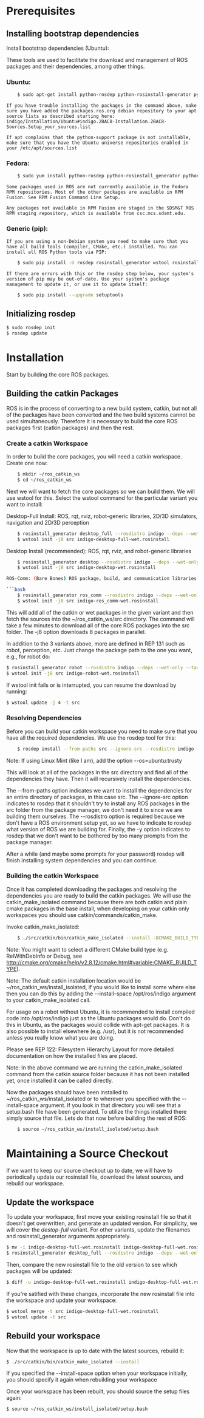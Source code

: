 # Prerequisites

## Installing bootstrap dependencies

Install bootstrap dependencies (Ubuntu):

These tools are used to facilitate the download and management of ROS packages and their dependencies, among other things.

### Ubuntu:

```bash
    $ sudo apt-get install python-rosdep python-rosinstall-generator python-wstool python-rosinstall build-essential
```
    If you have trouble installing the packages in the command above, make sure you have added the packages.ros.org debian repository to your apt source lists as described starting here: indigo/Installation/Ubuntu#indigo.2BAC8-Installation.2BAC8-Sources.Setup_your_sources.list

    If apt complains that the python-support package is not installable, make sure that you have the Ubuntu universe repositories enabled in your /etc/apt/sources.list

### Fedora:

```bash
    $ sudo yum install python-rosdep python-rosinstall_generator python-wstool python-rosinstall @buildsys-build
```

    Some packages used in ROS are not currently available in the Fedora RPM repositories. Most of the other packages are available in RPM Fusion. See RPM Fusion Command Line Setup.

    Any packages not available in RPM Fusion are staged in the SDSM&T ROS RPM staging repository, which is available from csc.mcs.sdsmt.edu.

### Generic (pip):

    If you are using a non-Debian system you need to make sure that you have all build tools (compiler, CMake, etc.) installed. You can install all ROS Python tools via PIP:

```bash
    $ sudo pip install -U rosdep rosinstall_generator wstool rosinstall
```

    If there are errors with this or the rosdep step below, your system's version of pip may be out-of-date. Use your system's package management to update it, or use it to update itself:

```bash
    $ sudo pip install --upgrade setuptools
```

## Initializing rosdep

```bash
$ sudo rosdep init
$ rosdep update
```

# Installation

Start by building the core ROS packages.

## Building the catkin Packages

ROS is in the process of converting to a new build system, catkin, but not all of the packages have been converted and the two build systems cannot be used simultaneously. Therefore it is necessary to build the core ROS packages first (catkin packages) and then the rest.

### Create a catkin Workspace

In order to build the core packages, you will need a catkin workspace. Create one now:

```bash
    $ mkdir ~/ros_catkin_ws
    $ cd ~/ros_catkin_ws
```

Next we will want to fetch the core packages so we can build them. We will use wstool for this. Select the wstool command for the particular variant you want to install:

Desktop-Full Install: ROS, rqt, rviz, robot-generic libraries, 2D/3D simulators, navigation and 2D/3D perception

```bash
    $ rosinstall_generator desktop_full --rosdistro indigo --deps --wet-only --tar > indigo-desktop-full-wet.rosinstall
    $ wstool init -j8 src indigo-desktop-full-wet.rosinstall
```

Desktop Install (recommended): ROS, rqt, rviz, and robot-generic libraries

```bash
    $ rosinstall_generator desktop --rosdistro indigo --deps --wet-only --tar > indigo-desktop-wet.rosinstall
    $ wstool init -j8 src indigo-desktop-wet.rosinstall

ROS-Comm: (Bare Bones) ROS package, build, and communication libraries. No GUI tools.

```bash
    $ rosinstall_generator ros_comm --rosdistro indigo --deps --wet-only --tar > indigo-ros_comm-wet.rosinstall
    $ wstool init -j8 src indigo-ros_comm-wet.rosinstall
```

This will add all of the catkin or wet packages in the given variant and then fetch the sources into the ~/ros_catkin_ws/src directory. The command will take a few minutes to download all of the core ROS packages into the src folder. The -j8 option downloads 8 packages in parallel.

In addition to the 3 variants above, more are defined in REP 131 such as robot, perception, etc. Just change the package path to the one you want, e.g., for robot do:

```bash
$ rosinstall_generator robot --rosdistro indigo --deps --wet-only --tar > indigo-robot-wet.rosinstall
$ wstool init -j8 src indigo-robot-wet.rosinstall
```

If wstool init fails or is interrupted, you can resume the download by running:

```bash
$ wstool update -j 4 -t src
```

### Resolving Dependencies

Before you can build your catkin workspace you need to make sure that you have all the required dependencies. We use the rosdep tool for this:

```bash
    $ rosdep install --from-paths src --ignore-src --rosdistro indigo -y
```

Note: If using Linux Mint (like I am), add the option --os=ubuntu:trusty

This will look at all of the packages in the src directory and find all of the dependencies they have. Then it will recursively install the dependencies.

The --from-paths option indicates we want to install the dependencies for an entire directory of packages, in this case src. The --ignore-src option indicates to rosdep that it shouldn't try to install any ROS packages in the src folder from the package manager, we don't need it to since we are building them ourselves. The --rosdistro option is required because we don't have a ROS environment setup yet, so we have to indicate to rosdep what version of ROS we are building for. Finally, the -y option indicates to rosdep that we don't want to be bothered by too many prompts from the package manager.

After a while (and maybe some prompts for your password) rosdep will finish installing system dependencies and you can continue.

### Building the catkin Workspace

Once it has completed downloading the packages and resolving the dependencies you are ready to build the catkin packages. We will use the catkin_make_isolated command because there are both catkin and plain cmake packages in the base install, when developing on your catkin only workspaces you should use catkin/commands/catkin_make.

Invoke catkin_make_isolated:

```bash
    $ ./src/catkin/bin/catkin_make_isolated --install -DCMAKE_BUILD_TYPE=Release
```

Note: You might want to select a different CMake build type (e.g. RelWithDebInfo or Debug, see http://cmake.org/cmake/help/v2.8.12/cmake.html#variable:CMAKE_BUILD_TYPE).

Note: The default catkin installation location would be ~/ros_catkin_ws/install_isolated, if you would like to install some where else then you can do this by adding the --install-space /opt/ros/indigo argument to your catkin_make_isolated call.

For usage on a robot without Ubuntu, it is recommended to install compiled code into /opt/ros/indigo just as the Ubuntu packages would do. Don't do this in Ubuntu, as the packages would collide with apt-get packages. It is also possible to install elsewhere (e.g. /usr), but it is not recommended unless you really know what you are doing.

Please see REP 122: Filesystem Hierarchy Layout for more detailed documentation on how the installed files are placed.

Note: In the above command we are running the catkin_make_isolated command from the catkin source folder because it has not been installed yet, once installed it can be called directly.

Now the packages should have been installed to ~/ros_catkin_ws/install_isolated or to wherever you specified with the --install-space argument. If you look in that directory you will see that a setup.bash file have been generated. To utilize the things installed there simply source that file. Lets do that now before building the rest of ROS:

```bash
    $ source ~/ros_catkin_ws/install_isolated/setup.bash
```

# Maintaining a Source Checkout

If we want to keep our source checkout up to date, we will have to periodically update our rosinstall file, download the latest sources, and rebuild our workspace.

## Update the workspace

To update your workspace, first move your existing rosinstall file so that it doesn't get overwritten, and generate an updated version. For simplicity, we will cover the *destop-full* variant. For other variants, update the filenames and rosinstall_generator arguments appropriately.

```bash
$ mv -i indigo-desktop-full-wet.rosinstall indigo-desktop-full-wet.rosinstall.old
$ rosinstall_generator desktop_full --rosdistro indigo --deps --wet-only --tar > indigo-desktop-full-wet.rosinstall
```

Then, compare the new rosinstall file to the old version to see which packages will be updated:

```bash
$ diff -u indigo-desktop-full-wet.rosinstall indigo-desktop-full-wet.rosinstall.old
```

If you're satified with these changes, incorporate the new rosinstall file into the workspace and update your workspace:

```bash
$ wstool merge -t src indigo-desktop-full-wet.rosinstall
$ wstool update -t src
```

## Rebuild your workspace

Now that the workspace is up to date with the latest sources, rebuild it:

```bash
$ ./src/catkin/bin/catkin_make_isolated --install
```

If you specified the --install-space option when your workspace initially, you should specify it again when rebuilding your workspace

Once your workspace has been rebuilt, you should source the setup files again:

```bash
$ source ~/ros_catkin_ws/install_isolated/setup.bash
```
